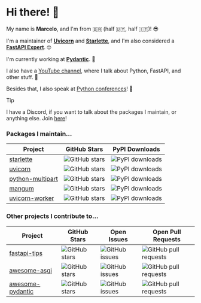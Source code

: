 # Hi there! 👋

My name is **Marcelo**, and I'm from 🇧🇷 (half 🇺🇾, half 🇮🇹)! 😎

I'm a maintainer of **[Uvicorn]** and **[Starlette]**, and I'm also considered a **[FastAPI Expert]**. 🤓

I'm currently working at **[Pydantic]**. 🚀

I also have a [YouTube channel], where I talk about Python, FastAPI, and other stuff. 🎥

Besides that, I also speak at [Python conferences]! 🎤

> [!TIP]
> I have a Discord, if you want to talk about the packages I maintain, or anything else. Join [here](https://discord.gg/SWU73HffbV)! 

### Packages I maintain...

| Project | GitHub Stars | PyPI Downloads |
|---------|--------------|-------------|
| [starlette] | ![GitHub stars][starlette-stars] | ![PyPI downloads][starlette-downloads] |
| [uvicorn] | ![GitHub stars][uvicorn-stars] | ![PyPI downloads][uvicorn-downloads] |
| [python-multipart] | ![GitHub stars][python-multipart-stars] | ![PyPI downloads][python-multipart-downloads] |
| [mangum] | ![GitHub stars][mangum-stars] | ![PyPI downloads][mangum-downloads] |
| [uvicorn-worker] | ![GitHub stars][uvicorn-worker-stars] | ![PyPI downloads][uvicorn-worker-downloads] |

[starlette]: https://github.com/Kludex/starlette
[starlette-stars]: https://img.shields.io/github/stars/encode/starlette?style=social
[starlette-downloads]: https://img.shields.io/pypi/dm/starlette

[uvicorn]: https://github.com/Kludex/uvicorn
[uvicorn-stars]: https://img.shields.io/github/stars/encode/uvicorn?style=social
[uvicorn-downloads]: https://img.shields.io/pypi/dm/uvicorn

[python-multipart]: https://github.com/Kludex/python-multipart
[python-multipart-stars]: https://img.shields.io/github/stars/Kludex/python-multipart?style=social
[python-multipart-downloads]: https://img.shields.io/pypi/dm/python-multipart

[mangum]: https://github.com/Kludex/mangum
[mangum-stars]: https://img.shields.io/github/stars/Kludex/mangum?style=social
[mangum-downloads]: https://img.shields.io/pypi/dm/mangum

[uvicorn-worker]: https://github.com/Kludex/uvicorn-worker
[uvicorn-worker-stars]: https://img.shields.io/github/stars/Kludex/uvicorn-worker?style=social
[uvicorn-worker-downloads]: https://img.shields.io/pypi/dm/uvicorn-worker

### Other projects I contribute to...

| Project | GitHub Stars | Open Issues | Open Pull Requests |
|---------|--------------|-------------|---------------------|
| [fastapi-tips] | ![GitHub stars][fastapi-tips-stars] | ![GitHub issues][fastapi-tips-issues] | ![GitHub pull requests][fastapi-tips-prs] |
| [awesome-asgi] | ![GitHub stars][awesome-asgi-stars] | ![GitHub issues][awesome-asgi-issues] | ![GitHub pull requests][awesome-asgi-prs] |
| [awesome-pydantic] | ![GitHub stars][awesome-pydantic-stars] | ![GitHub issues][awesome-pydantic-issues] | ![GitHub pull requests][awesome-pydantic-prs] |

[fastapi-tips]: https://github.com/kludex/fastapi-tips
[fastapi-tips-stars]: https://img.shields.io/github/stars/kludex/fastapi-tips?style=social
[fastapi-tips-issues]: https://img.shields.io/github/issues/kludex/fastapi-tips
[fastapi-tips-prs]: https://img.shields.io/github/issues-pr/kludex/fastapi-tips

[awesome-asgi]: https://github.com/florimondmanca/awesome-asgi
[awesome-asgi-stars]: https://img.shields.io/github/stars/florimondmanca/awesome-asgi?style=social
[awesome-asgi-issues]: https://img.shields.io/github/issues/florimondmanca/awesome-asgi
[awesome-asgi-prs]: https://img.shields.io/github/issues-pr/florimondmanca/awesome-asgi

[awesome-pydantic]: https://github.com/Kludex/awesome-pydantic
[awesome-pydantic-stars]: https://img.shields.io/github/stars/Kludex/awesome-pydantic?style=social
[awesome-pydantic-issues]: https://img.shields.io/github/issues/Kludex/awesome-pydantic
[awesome-pydantic-prs]: https://img.shields.io/github/issues-pr/Kludex/awesome-pydantic


[Starlette]: https://github.com/encode/starlette
[Uvicorn]: https://github.com/encode/uvicorn
[FastAPI Expert]: https://fastapi.tiangolo.com/fastapi-people/#experts
[Pydantic]: https://pydantic.dev/
[YouTube channel]: https://www.youtube.com/channel/UC91TdNbobUqT3d2CHcTkx8A
[Python conferences]: https://www.youtube.com/playlist?list=PLHI4xriXPKCjEN_8i5nEM0zPh8PxgEQPW
